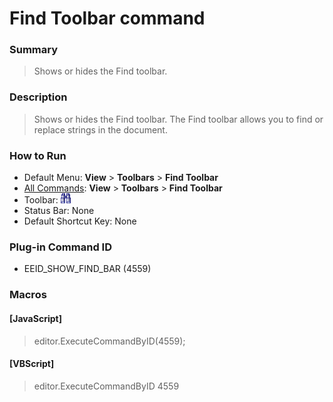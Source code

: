 # Find Toolbar command

### Summary

> Shows or hides the Find toolbar.

### Description

> Shows or hides the Find toolbar. The Find toolbar allows you to find or replace strings in the document.

### How to Run

- Default Menu: **View** >
**Toolbars** \> **Find Toolbar**
- [All Commands](../tools/all_commands): **View** >
**Toolbars** \> **Find Toolbar**
- Toolbar:
![](../../images/emeditor12_toggle_find_bar_button.png)
- Status Bar: None
- Default Shortcut Key: None

### Plug-in Command ID

- EEID\_SHOW\_FIND\_BAR (4559)

### Macros

#### \[JavaScript\]

> editor.ExecuteCommandByID(4559);

#### \[VBScript\]

> editor.ExecuteCommandByID 4559